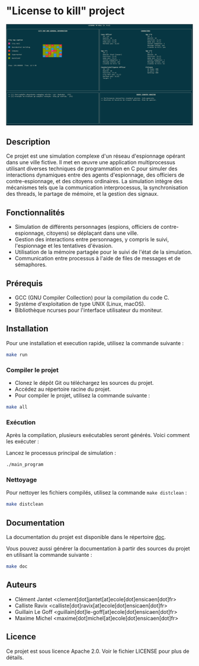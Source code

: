 # "License to kill" project 

![The monitor program](./doc/figures/spies_monitor.png)

## Description

Ce projet est une simulation complexe d'un réseau d'espionnage opérant dans une ville fictive. 
Il met en œuvre une application multiprocessus utilisant diverses techniques de programmation en C 
pour simuler des interactions dynamiques entre des agents d'espionnage, des officiers de contre-espionnage, et des 
citoyens ordinaires. La simulation intègre des mécanismes tels que la communication interprocessus, 
la synchronisation des threads, le partage de mémoire, et la gestion des signaux.

## Fonctionnalités

* Simulation de différents personnages (espions, officiers de contre-espionnage, citoyens) se déplaçant dans une ville.
* Gestion des interactions entre personnages, y compris le suivi, l'espionnage et les tentatives d'évasion.
* Utilisation de la mémoire partagée pour le suivi de l'état de la simulation.
* Communication entre processus à l'aide de files de messages et de sémaphores.

## Prérequis

* GCC (GNU Compiler Collection) pour la compilation du code C. 
* Système d'exploitation de type UNIX (Linux, macOS).
* Bibliothèque ncurses pour l'interface utilisateur du moniteur.

## Installation

Pour une installation et execution rapide, utilisez la commande suivante :

```bash
make run
```

### Compiler le projet 

* Clonez le dépôt Git ou téléchargez les sources du projet.
* Accédez au répertoire racine du projet.
* Pour compiler le projet, utilisez la commande suivante :
```bash
make all
```

### Exécution

Après la compilation, plusieurs exécutables seront générés. Voici comment les exécuter :

Lancez le processus principal de simulation :

```bash
./main_program
```


### Nettoyage

Pour nettoyer les fichiers compilés, utilisez la commande ```make distclean``` :

```bash
make distclean
```

## Documentation

La documentation du projet est disponible dans le répertoire [doc](./doc/).

Vous pouvez aussi générer la documentation à partir des sources du projet en utilisant la commande suivante :

```bash
make doc
```

## Auteurs

* Clément Jantet <clement[dot]jantet[at]ecole[dot]ensicaen[dot]fr>
* Calliste Ravix <calliste[dot]ravix[at]ecole[dot]ensicaen[dot]fr>
* Guillain Le Goff <guillain[dot]le-goff[at]ecole[dot]ensicaen[dot]fr>
* Maxime Michel <maxime[dot]michel[at]ecole[dot]ensicaen[dot]fr>


## Licence

Ce projet est sous licence Apache 2.0. Voir le fichier LICENSE pour plus de détails.